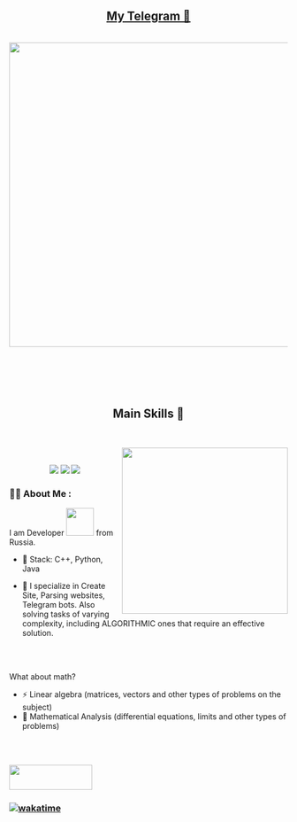 <div align="center">
  </a>
<h2 align="center">   <a href="https://t.me/Timofey1211">           My Telegram 📇 
  </a> </h2>
</div>

<br>

<div id="header" align="center">
  <img src="https://media2.giphy.com/media/qgQUggAC3Pfv687qPC/giphy.gif?cid=790b76118af97439be460649554f1d97648f6fbc0e80b59e&rid=giphy.gif&ct=g" width="550"/>
</div>
<p>&#160;</p>

<br><br>
</div>
<div>
<h2 align="center">           Main Skills 📇  </h2>
 <br>
<p>
  <div align="center">

<img src="[https://www.icegif.com/wp-content/uploads/2023/03/icegif-1711.gif](https://tenor.com/ru/view/github-cat-kitty-waiting-loading-gif-25774588)" align="right" width="300px">
  </div>
</div>

  <div align="center">
  <br>

<p>

![](http://github-profile-summary-cards.vercel.app/api/cards/profile-details?username=Timofey121)
![](http://github-profile-summary-cards.vercel.app/api/cards/repos-per-language?username=Timofey121)
![](http://github-profile-summary-cards.vercel.app/api/cards/stats?username=Timofey121)
  </div>

### :woman_technologist: About Me :
I am Developer <img src="https://media.giphy.com/media/WUlplcMpOCEmTGBtBW/giphy.gif" width="50"> from Russia.
- :seedling: Stack: C++, Python, Java

- :telescope: I specialize in Create Site, Parsing websites, Telegram bots. Also solving tasks of varying complexity, including ALGORITHMIC ones that require an effective solution.


<br></br>

What about math?
- :zap: Linear algebra (matrices, vectors and other types of problems on the subject)
- :telescope: Mathematical Analysis (differential equations, limits and other types of problems)

<br></br>

<a href="https://boosty.to/timofey121/single-payment/donation/192650?share=target_link" alt="Donate"><img src="https://user-images.githubusercontent.com/77741432/181796619-98d0ee92-0a58-4eb8-80be-58337e58c47a.png" width="150" height="45"/></a>


### [![wakatime](https://wakatime.com/badge/user/018be3b7-2169-4818-a96c-8487b4eb26f4.svg)](https://wakatime.com/@018be3b7-2169-4818-a96c-8487b4eb26f4)

